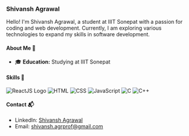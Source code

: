 ### Shivansh Agrawal

Hello! I'm Shivansh Agrawal, a student at IIIT Sonepat with a passion for coding and web development. Currently, I am exploring various technologies to expand my skills in software development.

#### About Me 🚀

- 🎓 **Education:** Studying at IIIT Sonepat

#### Skills 🧠

![ReactJS Logo](https://camo.githubusercontent.com/462d0f2916553d9379a190f6b578dc1e0c3f1fe25ffcc034dc86658c8ad28e1d/68747470733a2f2f696d672e736869656c64732e696f2f62616467652f2d52656163742d3631444146423f7374796c653d666c61742d737175617265266c6f676f3d7265616374266c6f676f436f6c6f723d626c61636b)
![HTML](https://img.shields.io/badge/-HTML-E34F26?style=flat-square&logo=html5&logoColor=white)
![CSS](https://img.shields.io/badge/-CSS-1572B6?style=flat-square&logo=css3&logoColor=white)
![JavaScript](https://img.shields.io/badge/-JavaScript-F7DF1E?style=flat-square&logo=javascript&logoColor=black)
![C](https://img.shields.io/badge/C-00599C?style=for-the-badge&logo=c++&logoColor=white)
![C++](https://img.shields.io/badge/C%2B%2B-00599C?style=for-the-badge&logo=c%2B%2B&logoColor=white)

#### Contact 📬

- LinkedIn: [Shivansh Agrawal](https://www.linkedin.com/in/shivansh-agrawal-0920b5214)
- Email: shivansh.agrprof@gmail.com
